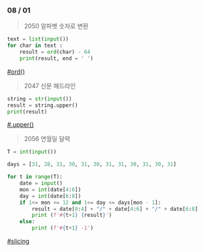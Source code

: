 ### 08 / 01

> 2050 알파벳 숫자로 변환

```python
text = list(input())
for char in text :
    result = ord(char) - 64
    print(result, end = ' ')
```

<u>#ord()</u>



> 2047 신문 헤드라인

```python 
string = str(input())
result = string.upper()
print(result)
```

<u>#.upper()</u>



> 2056 연월일 달력

```python 
T = int(input())

days = [31, 28, 31, 30, 31, 30, 31, 31, 30, 31, 30, 31]

for t in range(T):
    date = input()
    mon = int(date[4:6])
    day = int(date[6:8])
    if 1<= mon <= 12 and 1<= day <= days[mon - 1]:
        result = date[0:4] + "/" + date[4:6] + "/" + date[6:8]
        print (f'#{t+1} {result}')
    else:
        print (f'#{t+1} -1')   
```

<u>#slicing</u>